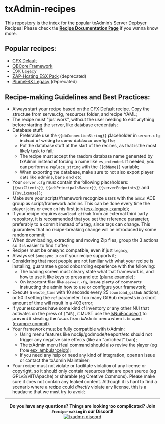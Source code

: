 # txAdmin-recipes 
This repository is the index for the popular txAdmin's Server Deployer Recipes!
Please check the **[Recipe Documentation Page](https://github.com/tabarra/txAdmin/blob/master/docs/recipe.md)** if you wanna know more.

## Popular recipes:
- [CFX Default](https://github.com/tabarra/CFX-Default-recipe)
- [QBCore Framework](https://github.com/qbcore-framework/txAdminRecipe)
- [ESX Legacy](https://github.com/esx-framework/ESX-recipes)
- [ZAP-Hosting ESX Pack](https://github.com/zap-fivem/esx_12_recipe) (deprecated)
- [PlumeESX Legacy](https://github.com/tabarra/PlumeESX-recipe) (deprecated)

## Recipe-making Guidelines and Best Practices:
- Always start your recipe based on the CFX Default recipe. Copy the structure from server.cfg, resources folder, and recipe YAML;
- The recipe must "just work", without the user needing to edit anything before starting the server, like database credentials;
- Database stuff:
    - Preferable use the `{{dbConnectionString}}` placeholder in `server.cfg` instead of writing to some database config file;
    - Put the database stuff at the start of the recipes, as that is the most likely task to fail;
    - The recipe must accept the random database name generated by txAdmin instead of forcing a name like `es_extended`. If needed, you can perform a `replace_string` with the `{{dbName}}` variable;
    - When exporting the database, make sure to not also export player data like admins, bans and etc;
- Your `server.cfg` must contain the following placeholders: `{{maxClients}}`, `{{addPrincipalsMaster}}`, `{{serverEndpoints}}` and `{{svLicense}}`;
- Make sure your scripts/framework recognize users with the `admin` ACE group as script/framework admins. This can be done every time the player joins or even on his first join ([esx-legacy example](https://github.com/esx-framework/esx-legacy/commit/e265976561f6c72c9d95032861638c38b4505d20));
- If your recipe requires `download_github` from an external third party repository, it is recommended that you set the reference parameter, preferably to a commit instead of a tag, since tags can change. This guarantees that no recipe-breaking change will be introduced by some random commit;
- When downloading, extracting and moving Zip files, group the 3 actions so it is easier to find it after;
- Recipes must be onesync compatible, even if just `legacy`;
- Always set `$onesync` to `on` if your recipe supports it;
- Considering that most people are not familiar with what your recipe is installing, guarantee a good onboarding experience with the following:
    - The loading screen must clearly state what that framework is, and how to use it like keys to press and etc ([plume example](https://i.imgur.com/BREZLDW.png));
    - On important files like `server.cfg`, leave plenty of comments instructing the admin how to use or configure your framework;
- Execute a `waste_time` with 10 seconds every 25 `download_github` actions, or 50 if setting the `ref` parameter. Too many GitHub requests in a short amount of time will result in a 403 error;
- If your resources have some kind of inventory or any other NUI that activates on the press of `[TAB]`, it MUST use the [IsNuiFocused()](https://docs.fivem.net/natives/?_0x98545E6D) to prevent it stealing the focus from txAdmin menu when it is open ([example commit](https://github.com/qbcore-framework/qb-inventory/commit/978904e83dd379e44a2370347f311533df707c12)).
- Your framework must be fully compatible with txAdmin:
    - Using menu features like noclip/godmode/teleport/etc should not trigger any negative side effects (like an "anticheat" ban);
    - The txAdmin menu Heal command should also revive the player (eg from [esx_ambulancejob](https://github.com/esx-framework/esx_ambulancejob/blob/9ff01a716e29fffdf3913b15cd554c912a257aa3/server/main.lua#L46));
    - If you need any help or need any kind of integration, open an issue or contact the txAdmin Maintainer;
- Your recipe must not violate or facilitate violation of any license or copyright, so it should only contain resources that are open source (eg GPLv3/MIT/Apache) or sharable (eg Creative Commons). Please make sure it does not contain any leaked content. Although it is hard to find a scenario where a recipe could _directly_ violate any license, this is a headache that we must try to avoid;

****
<p align="center">
    <p align="center">
        <b>Do you have any questions? Things are looking too complicated? Join <code>#recipe-making</code> in our Discord!</b> <br>
        <a href="https://discord.gg/AFAAXzq"><img src="https://discordapp.com/api/guilds/577993482761928734/widget.png?style=banner2" alt="txadmin discord"></img></a>
    </p>
</p>
